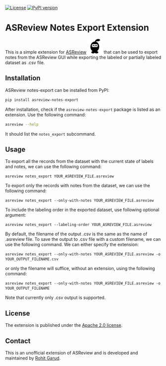 [![License](https://img.shields.io/badge/License-Apache_2.0-blue.svg)](https://opensource.org/licenses/Apache-2.0) 
[![PyPI version](https://badge.fury.io/py/asreview-notes-export.svg)](https://badge.fury.io/py/asreview-notes-export)

# ASReview Notes Export Extension
This is a simple extension for [ASReview](https://github.com/asreview) ![logo](https://raw.githubusercontent.com/asreview/asreview-artwork/e2e6e5ea58a22077b116b9c3d2a15bc3fea585c7/SVGicons/IconELAS/ELASeyes24px24px.svg "ASReview") that can be used to export notes from the ASReview GUI while exporting the labeled or partially labeled dataset as .csv file.

## Installation
ASReview notes-export can be installed from PyPI:
```bash
pip install asreview-notes-export
```

After installation, check if the `asreview-notes-export` package is listed as an
extension. Use the following command:

```bash
asreview --help
```

It should list the `notes_export` subcommand.

## Usage
To export all the records from the dataset with the current state of labels and notes, we can use the following command:
```
asreview notes_export YOUR_ASREVIEW_FILE.asreview
```

To export only the records with notes from the dataset, we can use the following command:
```
asreview notes_export --only-with-notes YOUR_ASREVIEW_FILE.asreview
```

To include the labeling order in the exported dataset, use following optional argument:
```console
asreview notes_export --labeling-order YOUR_ASREVIEW_FILE.asreview
``` 

By default, the filename of the output .csv is the same as the name of .asreview file. To save the output to .csv file with a custom filename, we can use the following command. We can either specify the extension:
```
asreview notes_export --only-with-notes YOUR_ASREVIEW_FILE.asreview -o YOUR_OUTPUT_FILENAME.csv
```  

or only the filename will suffice, without an extension, using the following command:
```
asreview notes_export --only-with-notes YOUR_ASREVIEW_FILE.asreview -o YOUR_OUTPUT_FILENAME
``` 

Note that currently only .csv output is supported. 

## License
The extension is published under the [Apache 2.0 license](https://github.com/rohitgarud/asreview-notes-export/blob/main/LICENSE).

## Contact
This is an unofficial extension of ASReview and is developed and maintained by [Rohit Garud](https://github.com/rohitgarud). 

